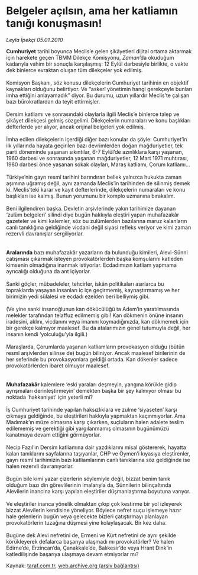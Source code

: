 # Belgeler açılsın, ama her katliamın tanığı konuşmasın!

*Leyla İpekçi 05.01.2010*

<div class="yazi"><b>Cumhuriyet</b> tarihi boyunca Meclis’e gelen şikâyetleri dijital ortama aktarmak için harekete geçen TBMM Dilekçe Komisyonu, <i>Zaman</i>’da okuduğum kadarıyla vahim bir sonuçla karşılaşmış: 12 Eylül darbesiyle birlikte, o vakte dek binlerce evraktan oluşan tüm dilekçeler yok edilmiş. <br/><br/>Komisyon Başkanı, söz konusu dilekçelerin Cumhuriyet tarihinin en objektif kaynakları olduğunu belirtiyor. Ve “askerî yönetimin hangi gerekçeyle bunları imha ettiğini anlayamadık” diyor. Bu durumu, uzun yıllardır Meclis’te çalışan bazı bürokratlardan da teyit ettirmişler. <br/><br/>Dersim katliamı ve sonrasındaki olaylarla ilgili Meclis’e binlerce talep ve şikâyet dilekçesi gelmiş sözgelimi. Dilekçelerin numaraları ve konu başlıkları defterlerde yer alıyor, ancak orijinal belgeleri yok edilmiş. <br/><br/>İmha edilen dilekçelerin içerdiği diğer bazı konular da şöyle: Cumhuriyet’in ilk yıllarında hayata geçirilen bazı devrimlerden doğan mağduriyetler, tek parti döneminde yaşanan sıkıntılar, 6-7 Eylül’de azınlıklara karşı yaşanan, 1960 darbesi ve sonrasında yaşanan mağduriyetler, 12 Mart 1971 muhtırası, 1980 darbesi önce yaşanan sokak olayları, Maraş katliamı, Çorum katliamı... <br/><br/>Türkiye’nin gayrı resmî tarihini barındıran bellek yalnızca hukukta zaman aşımına uğramış değil, aynı zamanda Meclis’in tarihinden de silinmiş demek ki. Meclis’teki karar ve kayıt defterlerinde, dilekçelerin numaraları ve konu başlıkları ise kalmış. Bunun yorumunu bir komplo uzmanına bırakalım. <br/><br/>Beni ilgilendiren başka. Devletin arşivlerinde yakın tarihimize dayanan ‘zulüm belgeleri’ silindi diye bugün hakkıyla eleştiri yapan muhafazakâr gazeteler ve kimi kalemler, söz bu zulümlerden bazılarına maruz kalanların canlı tanıklığına geldiğinde vicdani değil siyasi refleks veriyor ve kimi zaman rezervli davranışlar sergiliyorlar. <br/><b><br/><br/>Aralarında</b> bazı muhafazakâr yazarların da bulunduğu kimileri, Alevi-Sünni çatışması çıkarmak isteyen provokatörlerden başka komşularını katleden kimsenin olmadığına inanmak istiyorlar. Ecdadımızın katliam yapmama ayrıcalığı olduğuna da ant içiyorlar. <br/><br/>Sanki göçler, mübadeleler, tehcirler, iskân politikaları asırlarca bu topraklarda yaşayan insanları iç içe geçirmemiş, kaynaştırmamış ve her birimizin yedi sülalesi ve ecdadı ezelden beri belliymiş gibi. <br/><br/>(Ve yine sanki insanoğlunun kan dökücülüğü ta Adem’in yaratılmasında melekler tarafından telaffuz edilmemiş gibi! Kan dökmenin önüne insanın iradesini, aklını, vicdanını veya imanını koymadığınızda, kan dökmemek için bir gerekçe kalmıyor maalesef. Bu da atalarımızın genel tutumuyla değil, her insanın kendi ‘yolculuğu’yla ilgili.) <br/><br/>Maraşlarda, Çorumlarda yaşanan katliamların provokasyon olduğu (bütün resmî arşivlerden silinse de) bugün biliniyor. Ancak maalesef birilerinin de her seferinde bu provokasyonlara geldiği ortada. Kan dökenler sadece provokatörlerden ibaret olmuyor maalesef. <br/><br/><b><br/>Muhafazakâr</b> kalemlere ‘eski yaraları deşmeyin, yangına körükle gidip ayrışmaları derinleştirmeyin’ demekten başka bir şey kalmıyor olması bu noktada ‘hakkaniyet’ için yeterli mi? <br/><br/>İş Cumhuriyet tarihinde yapılan haksızlıklara ve zulme ‘siyaseten’ karşı çıkmaya geldiğinde, bu eleştirileri hakkıyla yapmaktan kaçınmıyorlar. Ama Madımak’ın müze olmasına karşı çıkarken, suçluların halen adalete teslim edilememiş ve gerektiği gibi yargılanmamış olmasının bugünümüzü kanatmaya devam ettiğini görmüyorlar. <br/><br/>Necip Fazıl’ın Dersim katliamına dair yazdıklarını misal göstererek, hayatta kalan tanıklarını sayfalarına taşıyanlar, CHP ve Öymen’i kıyasıya eleştirenler, gayrı resmî tarihimizin bazı katliamlarının canlı tanıklarına söz geldiğinde ise halen rezervli davranıyorlar. <br/><br/>Bugün bile<b> </b>kimi yazar çizerlerin söylemiyle değil, bizzat benim tanık olduğum bazı din görevlilerinin imalarıyla da, Sünnilerin bilinçaltında Alevilerin inancına karşı yapılan eleştiriler düşmanlaştırma boyutuna varıyor. <br/><br/>Ve eleştiriler inanca yönelik olmaktan çıkıp çok kestirme bir yol izleyerek bizzat Alevilerin kendisine yöneliyor. Böylece nefret suçu işlemeye hazır hale gelenlerin bugün veya gelecekte bizleri çatıştırmayı planlayan provokatörlerin tuzağına düşmesi yine kolaylaşacak. Bir kez daha. <br/><br/>Bugüne dek Alevi nefretini de, Ermeni ve Kürt nefretini de aynı şekilde körükleyerek defalarca başarıya ulaşmadı mı provokatörler? Ve halen Edirne’de, Erzincan’da, Çanakkale’de, Balıkesir’de veya Hrant Dink’in katledilişinde başarıya ulaşmaya devam etmiyorlar mı?
              </div>

Kaynak: [taraf.com.tr](http://taraf.com.tr:80/makale/9363.htm), [web.archive.org (arşiv bağlantısı)](http://web.archive.org/web/20100324052604/http://taraf.com.tr:80/makale/9363.htm)
